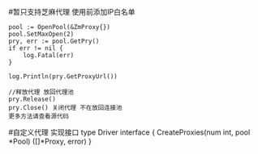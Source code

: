 #暂只支持芝麻代理
    使用前添加IP白名单
    
    pool := OpenPool(&ZmProxy{})
    pool.SetMaxOpen(2)
    pry, err := pool.GetPry()
    if err != nil {
        log.Fatal(err)
    }

    log.Println(pry.GetProxyUrl())
    
    //释放代理 放回代理池
    pry.Release()
    pry.Close() 关闭代理 不在放回连接池
    更多方法请查看源代码
#自定义代理
    实现接口
    type Driver interface {
    	CreateProxies(num int, pool *Pool) ([]*Proxy, error)
    }
